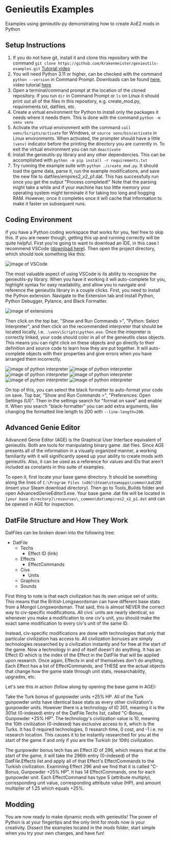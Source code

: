 # Genieutils Examples

Examples using genieutils-py demonstrating how to create AoE2 mods in Python

## Setup Instructions

1. If you do not have git, install it and clone this repository with the command `git clone https://github.com/Krakenmeister/genieutils-examples.git` [Tutorial video](https://www.youtube.com/watch?v=ne5ACsz-k2o&ab_channel=TonyTeachesTech)
2. You will need Python 3.11 or higher, can be checked with the command `python --version` in Command Prompt. Downloads can be found [here](https://www.python.org/downloads/), video tutorial [here](https://www.youtube.com/watch?v=m9I-YpOjXVQ&ab_channel=GeekyScript)
3. Open a terminal/command prompt at the location of the cloned repository. If you run `dir` in Command Prompt or `ls` on Linux it should print out all of the files in this repository, e.g. create_mod.py, requirements.txt, datfiles, etc.
4. Create a virtual environment for Python to install only the packages it needs where it needs them. This is done with the command `python -m venv venv`
5. Activate the virtual environment with the command `call venv/Scripts/activate` for Windows, or `source venv/bin/activate` in Linux environments. When activated, the prompter should have a little `(venv)` indicator before the printing the directory you are currently in. To exit the virtual environment you can run `deactivate`
6. Install the genieutils-py library and any other dependencies. This can be accomplished with `python -m pip install -r requirements.txt`
7. Try running the example suite with `python ./create_mod.py`. It should load the game data, parse it, run the example modifications, and save the new file to datfiles/empires2_x2_p1.dat. This has successfully run once you get the output "Process completed!" Note that the parsing might take a while and if your machine has too little memory your operating system might terminate it for taking too long and hogging RAM. However, once it completes once it will cache that information to make it faster on subsequent runs.

## Coding Environment

If you have a Python coding workspace that works for you, feel free to skip this. If you are newer though, getting this up and running correctly will be quite helpful. First you're going to want to download an IDE, in this case I recommend VSCode ([download here](https://code.visualstudio.com/download)). Then open the project directory, which should look something like this:

![image of VSCode](https://github.com/Krakenmeister/genieutils-examples/blob/main/readme_images/vscode_open.png?raw=true)

The most valuable aspect of using VSCode is its ability to recognize the genieutils-py library. When you have it working it will auto-complete for you, highlight syntax for easy readability, and allow you to navigate and reference the genieutils library in a couple clicks. First, you need to install the Python extension. Navigate to the Extension tab and install Python, Python Debugger, Pylance, and Black Formatter.

![image of extensions](https://github.com/Krakenmeister/genieutils-examples/blob/main/readme_images/vscode_extensions.png?raw=true)

Then click on the top bar, "Show and Run Commands >", "Python: Select Interpreter", and then click on the recommended interpreter that should be located locally, i.e. `.\venv\Scripts\python.exe`. Once the intepreter is correctly linked, your code should color in all of the genieutils class objects. This means you can right click on these objects and go directly to their definition and source code to learn how they are put together. It will auto-complete objects with their properties and give errors when you have arranged them incorrectly.

![image of python interpreter](https://github.com/Krakenmeister/genieutils-examples/blob/main/readme_images/vscode_interpreter_0.png?raw=true)
![image of python interpreter](https://github.com/Krakenmeister/genieutils-examples/blob/main/readme_images/vscode_interpreter_1.png?raw=true)
![image of python interpreter](https://github.com/Krakenmeister/genieutils-examples/blob/main/readme_images/vscode_interpreter_2.png?raw=true)
![image of python interpreter](https://github.com/Krakenmeister/genieutils-examples/blob/main/readme_images/vscode_interpreter_3.png?raw=true)
![image of python interpreter](https://github.com/Krakenmeister/genieutils-examples/blob/main/readme_images/vscode_interpreter_4.png?raw=true)
![image of python interpreter](https://github.com/Krakenmeister/genieutils-examples/blob/main/readme_images/vscode_interpreter_5.png?raw=true)

On top of this, you can select the black formatter to auto-format your code on save. Top bar, "Show and Run Commands >", "Preferences: Open Settings (UI)". Then in the settings search for "format on save" and enable it. When you search "black-formatter" you can add extra arguments, like changing the formatted line length to 200 with `--line-length=200`.

## Advanced Genie Editor

Advanced Genie Editor (AGE) is the Graphical User Interface equivalent of genieutils. Both are tools for manipulating binary game .dat files. Since AGE presents all of the information in a visually organized manner, a working familiarity with it will significantly speed up your ability to create mods with genieutils. Also, it can be used as a reference for values and IDs that aren't included as constants in this suite of examples.

To open it, first locate your base game directory. It should be something along the lines of `C:\Program Files (x86)\Steam\steamapps\common\AoE2DE` (insert your Steam download directory). Then go to Tools_Builds folder and open AdvancedGenieEditor3.exe. Your base game .dat file will be located in `[your base directory]\resources\_common\dat\empires2_x2_p1.dat` and can be opened in AGE for inspection.

## DatFile Structure and How They Work

DatFiles can be broken down into the following tree:

-   DatFile
    -   Techs
        -   Effect ID (link)
    -   Effects
        -   EffectCommands
    -   Civs
        -   Units
    -   Graphics
    -   Sounds

First thing to note is that each civilization has its own unique set of units. This means that the British Longswordsman can have different base stats from a Mongol Longswordsman. That said, this is almost NEVER the correct way to civ-specific modifications. All civs' units are nearly identical, so whenever you make a modification to one civ's unit, you should make the exact same modification to every civ's unit of the same ID.

Instead, civ-specific modifications are done with technologies that only that particular civilization has access to. All civilization bonuses are simply technologies researched by a civilization instantly and for free at the start of the game. Now a technology in and of itself doesn't do anything. It has an Effect ID which is the index of the Effect in the DatFile that will be applied upon research. Once again, Effects in and of themselves don't do anything. Each Effect has a list of EffectCommands, and THESE are the actual objects that change how the game state through unit stats, researchability, upgrades, etc.

Let's see this in action (follow along by opening the base game in AGE):

Take the Turk bonus of gunpowder units +25% HP. All of the Turk gunpowder units have identical base stats as every other civilization's gunpowder units. However there is a technology of ID 301, meaning it is the 301st (0-indexed) entry of the DatFile.Techs list, called "C-Bonus, Gunpowder +25% HP". The technology's civilization value is 10, meaning the 10th civilization (0-indexed) has exclusive access to it, which is the Turks. It has 0 required technologies, 0 research time, 0 cost, and -1 i.e. no research location. This causes it to be instantly researched for you at the start of the game if and only if you are the Turkish (or 10th) civilization.

The gunpowder bonus tech has an Effect ID of 296, which means that at the start of the game, it will take the 296th entry (0-indexed) of the DatFile.Effects list and apply all of that Effect's EffectCommands to the Turkish civilization. Examining Effect 296 and we find that it is called "C-Bonus, Gunpowder +25% HP". It has 14 EffectCommands, one for each gunpowder unit. Each EffectCommand has type 5 (attribute multiply), corresponding unit value, corresponding attribute value (HP), and amount multiplier of 1.25 which equals +25%.

## Modding

You are now ready to make dynamic mods with genieutils! The power of Python is at your fingertips and the only limit for mods now is your creativity. Dissect the examples located in the mods folder, start simple when you try your own changes, and have fun!
